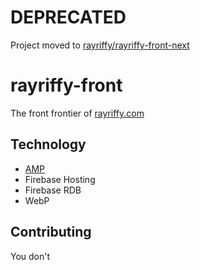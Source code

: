 DEPRECATED
==========

Project moved to [rayriffy/rayriffy-front-next](https://github.com/rayriffy/rayriffy-front-next)

rayriffy-front
==============

The front frontier of [rayriffy.com](https://rayriffy.com)

Technology
----------

 - [AMP](https://ampproject.org)
 - Firebase Hosting
 - Firebase RDB
 - WebP

Contributing
------------

You don't
